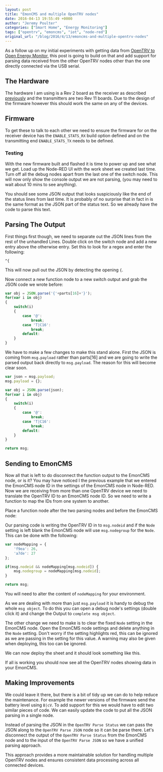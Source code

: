 ```yaml
---
layout: post
title: "EmonCMS and multiple OpenTRV nodes"
date: 2016-04-13 19:55:49 +0000
author: "Jeremy Poulter"
categories: ["Smart Home", "Energy Monitoring"]
tags: ["opentrv", "emoncms", "iot", "node-red"]
original_url: "/blog/2016/4/13/emoncms-and-multiple-opentrv-nodes"
---
```


As a follow up on my initial experiments with getting data from [OpenTRV to Open Energy Monitor](http://bigjungle.net/blog/2016/3/9/experiments-with-node-red), this post is going to build on that and add support for parsing data received from the other OpenTRV nodes other than the one directly connected via the USB serial.

## The Hardware

The hardware I am using is a Rev 2 board as the receiver as described [previously](http://bigjungle.net/blog/2016/3/9/experiments-with-node-red) and the transmitters are two Rev 11 boards. Due to the design of the firmware however this should work the same on any of the devices.

## Firmware

To get these to talk to each other we need to ensure the firmware for on the receiver device has the `ENABLE_STATS_RX` build option defined and on the transmitting end `ENABLE_STATS_TX` needs to be defined.

### Testing

With the new firmware built and flashed it is time to power up and see what we get. Load up the Node-RED UI with the work sheet we created last time. Turn off all the debug nodes apart from the last one of the switch node. This will now only show the console output we are not parsing, (you may need to wait about 10 mins to see anything).

You should see some JSON output that looks suspiciously like the end of the status lines from last time. It is probably of no surprise that in fact in is the same format as the JSON part of the status text. So we already have the code to parse this text.

## Parsing The Output

First things first though, we need to separate out the JSON lines from the rest of the unhandled Lines. Double click on the switch node and add a new entry above the otherwise entry. Set this to look for a regex and enter the following:

```
^{
```

This will now pull out the JSON by detecting the opening `{`.

Now connect a new function node to a new switch output and grab the JSON code we wrote before:

```javascript
var obj = JSON.parse('{'+parts[16]+'}');
for(var i in obj) 
{
    switch(i)
    {
        case '@':
            break;
        case 'T|C16':
            break;
        default:
    }
}
```

We have to make a few changes to make this stand alone. First the JSON is coming from `msg.payload` rather than parts[16] and we are going to write the parsed output back directly to `msg.payload`. The reason for this will become clear soon.

```javascript
var json = msg.payload;
msg.payload = {};

var obj = JSON.parse(json);
for(var i in obj) 
{
    switch(i)
    {
        case '@':
            break;
        case 'T|C16':
            break;
        default:
    }
}

return msg;
```

## Sending to EmonCMS

Now all that is left to do disconnect the function output to the EmonCMS node, or is it? You may have noticed I the previous example that we entered the EmonCMS node ID in the settings of the EmonCMS node in Node-RED. Now we are receiving from more than one OpenTRV device we need to translate the OpenTRV ID to an EmonCMS node ID. So we need to write a function to map the IDs from one system to another.

Place a function node after the two parsing nodes and before the EmonCMS node:

Our parsing code is writing the OpenTRV ID in to `msg.nodeid` and if the `Node` setting is left blank the EmonCMS node will use `msg.nodegroup` for the `Node`. This can be done with the following:

```javascript
var nodeMapping = {
    'f9ea': 26,
    'a7de': 27
};

if(msg.nodeid && nodeMapping[msg.nodeid]) {
    msg.nodegroup = nodeMapping[msg.nodeid];
}

return msg;
```

You will need to alter the content of `nodeMapping` for your environment.

As we are dealing with more than just `msg.payload` it is handy to debug the whole `msg object`. To do this you can open a debug node's settings (double click it) and change the Output to `complete msg object`.

The other change we need to make is to clear the fixed `Node` setting in the EmonCMS node. Open the EmonCMS node settings and delete anything in the `Node` setting. Don't worry if the setting highlights red, this can be ignored as we are passing in the setting for this value. A warning may also be given when deploying, this too can be ignored.

We can now deploy the sheet and it should look something like this.

If all is working you should now see all the OpenTRV nodes showing data in your EmonCMS.

## Making Improvements

We could leave it there, but there is a bit of tidy up we can do to help reduce the maintenance. For example the newer versions of the firmware send the battery level using `B|cV`. To add support for this we would have to edit two similar pieces of code. We can easily update the code to put all the JSON parsing in a single node.

Instead of parsing the JSON in the `OpenTRV Parse Status` we can pass the JSON along to the `OpenTRV Parse JSON` node so it can be parse there. Let's disconnect the output of the `OpenTRV Parse Status` from the EmonCMS node and to the input of the `OpenTRV Parse JSON` so we have a unified parsing approach.

This approach provides a more maintainable solution for handling multiple OpenTRV nodes and ensures consistent data processing across all connected devices.
